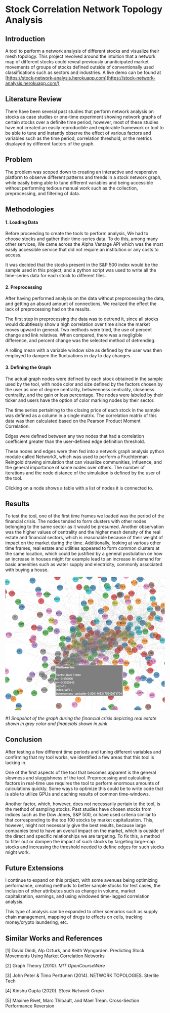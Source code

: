 # Stock Correlation Network Topology Analysis


## Introduction

A tool to perform a network analysis of different stocks and visualize their mesh topology. This project revolved around the intuition that a network map of different stocks could reveal previously unanticipated market movements of groups of stocks defined outside of conventionally used classifications such as sectors and industries. A live demo can be found at [https://stock-network-analysis.herokuapp.com](https://stock-network-analysis.herokuapp.com/)


## Literature Review

There have been several past studies that perform network analysis on stocks as case studies or one-time experiment showing network graphs of certain stocks over a definite time period, however, most of these studies have not created an easily reproducible and explorable framework or tool to be able to tune and instantly observe the effect of various factors and variables such as the time period, correlation threshold, or the metrics displayed by different factors of the graph.


## Problem

The problem was scoped down to creating an interactive and responsive platform to observe different patterns and trends in a stock network graph, while easily being able to tune different variables and being accessible without performing tedious manual work such as the collection, preprocessing, and filtering of data.


## Methodologies



#### 1. Loading Data

Before proceeding to create the tools to perform analysis, We had to choose stocks and gather their time-series data. To do this, among many other services, We came across the Alpha Vantage API which was the most easily accessible service that did not require an institution or any costs to access.

It was decided that the stocks present in the S&P 500 index would be the sample used in this project, and a python script was used to write all the time-series data for each stock to different files.



#### 2. Preprocessing

After having performed analysis on the data without preprocessing the data, and getting an absurd amount of connections, We realized the effect the lack of preprocessing had on the results.

The first step in preprocessing the data was to detrend it, since all stocks would doubtlessly show a high correlation over time since the market moves upward in general. Two methods were tried, the use of percent change and link relatives. When compared, there was a negligible difference, and percent change was the selected method of detrending.

A rolling mean with a variable window size as defined by the user was then employed to dampen the fluctuations in day to day changes.



#### 3. Defining the Graph

The actual graph nodes were defined by each stock obtained in the sample used by the tool, with node color and size defined by the factors chosen by the user as one of degree centrality, betweenness centrality, closeness centrality, and the gain or loss percentage. The nodes were labeled by their ticker and users have the option of color marking nodes by their sector.

The time series pertaining to the closing price of each stock in the sample was defined as a column in a single matrix. The correlation matrix of this data was then calculated based on the Pearson Product Moment Correlation.

Edges were defined between any two nodes that had a correlation coefficient greater than the user-defined edge definition threshold.

These nodes and edges were then fed into a network graph analysis python module called NetworkX, which was used to perform a Fruchterman Reingold drawing simulation that can visualize communities, influence, and the general importance of some nodes over others. The number of iterations and the node distance of the simulation is defined by the user of the tool.

Clicking on a node shows a table with a list of nodes it is connected to.


## Results

To test the tool, one of the first time frames we loaded was the period of the financial crisis. The nodes tended to form clusters with other nodes belonging to the same sector as it would be presumed. Another observation was the higher values of centrality and the higher mesh density of the real estate and financial sectors, which is reasonable because of their weight of impact on the market during the time. Additionally, looking at various other time frames, real estate and utilities appeared to form common clusters at the same location, which could be justified by a general postulation on how an increase in houses might for example lead to an increase in demand for basic amenities such as water supply and electricity, commonly associated with buying a house.



![alt_text](image1.png "image_tooltip")


_#1 Snapshot of the graph during the financial crisis depicting real estate shown in grey color and financials shown in pink_


## Conclusion

After testing a few different time periods and tuning different variables and confirming that my tool works, we identified a few areas that this tool is lacking in.

One of the first aspects of the tool that becomes apparent is the general slowness and sluggishness of the tool. Preprocessing and calculating factors in real-time use requires the tool to perform enormous amounts of calculations quickly. Some ways to optimize this could be to write code that is able to utilize GPUs and caching results of common time-windows.

Another factor, which, however, does not necessarily pertain to the tool, is the method of sampling stocks. Past studies have chosen stocks from indices such as the Dow Jones, S&P 500, or have used criteria similar to that corresponding to the top 100 stocks by market capitalization. This, however, might not necessarily give the best results, because large companies tend to have an overall impact on the market, which is outside of the direct and specific relationships we are targeting. To fix this, a method to filter out or dampen the impact of such stocks by targeting large-cap stocks and increasing the threshold needed to define edges for such stocks might work.


## Future Extensions

I continue to expand on this project, with some avenues being optimizing performance, creating methods to better sample stocks for test cases, the inclusion of other attributes such as change in volume, market capitalization, earnings, and using windowed time-lagged correlation analysis.

This type of analysis can be expanded to other scenarios such as supply chain management, mapping of drugs to effects on cells, tracking money/crypto laundering, etc.


## Similar Works and References

[1] David Dindi, Alp Ozturk, and Keith Wyngarden. Predicting Stock Movements Using Market Correlation Networks

[2] Graph Theory (2010). _MIT OpenCourseWare_

[3] John Peter & Timo Perttunen (2014). NETWORK TOPOLOGIES. Sterlite Tech

[4] Kinshu Gupta (2020). _Stock Network Graph_

[5] Maxime Rivet, Marc Thibault, and Mael Trean. Cross-Section Performance Reversion
